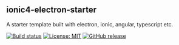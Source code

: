 ## ionic4-electron-starter
 
A starter template built with electron, ionic, angular, typescript etc.

[![Build status](https://ci.appveyor.com/api/projects/status/85pg488pmpeyehxp?svg=true)](https://ci.appveyor.com/project/coturiv/ionic4-electron-starter)
[![License: MIT](https://img.shields.io/badge/License-MIT-blue.svg)](https://raw.githubusercontent.com/coturiv/ionic4-electron-starter/master/LICENSE)
[![GitHub release](https://img.shields.io/github/v/release/coturiv/ionic4-electron-starter.svg)](https://github.com/coturiv/ionic4-electron-starter/releases)
